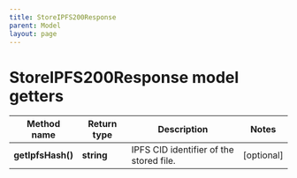 ```yaml
---
title: StoreIPFS200Response
parent: Model
layout: page
---
```


# StoreIPFS200Response model getters

Method name | Return type | Description | Notes
------------ | ------------- | ------------- | -------------
**getIpfsHash()** | **string** | IPFS CID identifier of the stored file. | [optional]

